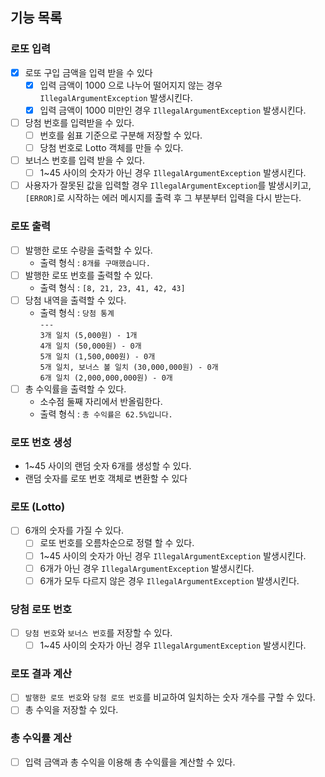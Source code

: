 ## 기능 목록 
### 로또 입력
- [x] 로또 구입 금액을 입력 받을 수 있다
  - [x] 입력 금액이 1000 으로 나누어 떨어지지 않는 경우 `IllegalArgumentException` 발생시킨다.
  - [x] 입력 금액이 1000 미만인 경우 `IllegalArgumentException` 발생시킨다.
- [ ] 당첨 번호를 입력받을 수 있다.
  - [ ] 번호를 쉼표 기준으로 구분해 저장할 수 있다.
  - [ ] 당첨 번호로 Lotto 객체를 만들 수 있다.
- [ ] 보너스 번호를 입력 받을 수 있다.
    - [ ] 1~45 사이의 숫자가 아닌 경우 `IllegalArgumentException` 발생시킨다.
- [ ] 사용자가 잘못된 값을 입력할 경우 `IllegalArgumentException`를 발생시키고,
  `[ERROR]`로 시작하는 에러 메시지를 출력 후 그 부분부터 입력을 다시 받는다.

### 로또 출력
- [ ] 발행한 로또 수량을 출력할 수 있다.
  - 출력 형식 : `8개를 구매했습니다.`
- [ ] 발행한 로또 번호를 출력할 수 있다.
  - 출력 형식 : `[8, 21, 23, 41, 42, 43]` 
- [ ] 당첨 내역을 출력할 수 있다.
  - 출력 형식 :  `당첨 통계 ` <br>
    `--- `<br>
    `3개 일치 (5,000원) - 1개` <br>
    `4개 일치 (50,000원) - 0개` <br>
    `5개 일치 (1,500,000원) - 0개` <br>
    `5개 일치, 보너스 볼 일치 (30,000,000원) - 0개` <br>
    `6개 일치 (2,000,000,000원) - 0개`
- [ ] 총 수익률을 출력할 수 있다.
  - 소수점 둘째 자리에서 반올림한다.
  - 출력 형식 : `총 수익률은 62.5%입니다.`

### 로또 번호 생성
- 1~45 사이의 랜덤 숫자 6개를 생성할 수 있다.
- 랜덤 숫자를 로또 번호 객체로 변환할 수 있다

### 로또 (Lotto)
- [ ] 6개의 숫자를 가질 수 있다.
  - [ ] 로또 번호를 오름차순으로 정렬 할 수 있다.
  - [ ] 1~45 사이의 숫자가 아닌 경우 `IllegalArgumentException` 발생시킨다.
  - [ ] 6개가 아닌 경우 `IllegalArgumentException` 발생시킨다.
  - [ ] 6개가 모두 다르지 않은 경우 `IllegalArgumentException` 발생시킨다.

### 당첨 로또 번호
- [ ] `당첨 번호`와 `보너스 번호`를 저장할 수 있다.
  - [ ] 1~45 사이의 숫자가 아닌 경우 `IllegalArgumentException` 발생시킨다.

### 로또 결과 계산
- [ ] `발행한 로또 번호`와 `당첨 로또 번호`를 비교하여 일치하는 숫자 개수를 구할 수 있다.
- [ ] 총 수익을 저장할 수 있다.

### 총 수익률 계산
- [ ] 입력 금액과 총 수익을 이용해 총 수익률을 계산할 수 있다.



